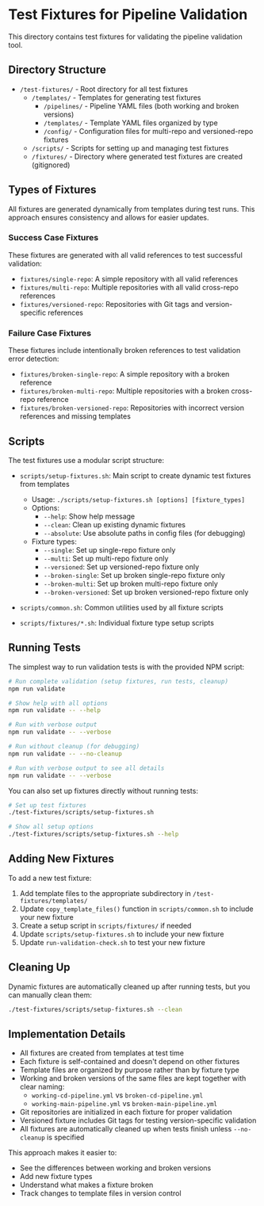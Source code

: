# Test Fixtures for Pipeline Validation

This directory contains test fixtures for validating the pipeline validation tool.

## Directory Structure

- `/test-fixtures/` - Root directory for all test fixtures
  - `/templates/` - Templates for generating test fixtures
    - `/pipelines/` - Pipeline YAML files (both working and broken versions)
    - `/templates/` - Template YAML files organized by type
    - `/config/` - Configuration files for multi-repo and versioned-repo fixtures
  - `/scripts/` - Scripts for setting up and managing test fixtures
  - `/fixtures/` - Directory where generated test fixtures are created (gitignored)

## Types of Fixtures

All fixtures are generated dynamically from templates during test runs. This approach ensures consistency and allows for easier updates.

### Success Case Fixtures

These fixtures are generated with all valid references to test successful validation:

- `fixtures/single-repo`: A simple repository with all valid references
- `fixtures/multi-repo`: Multiple repositories with all valid cross-repo references
- `fixtures/versioned-repo`: Repositories with Git tags and version-specific references

### Failure Case Fixtures

These fixtures include intentionally broken references to test validation error detection:

- `fixtures/broken-single-repo`: A simple repository with a broken reference
- `fixtures/broken-multi-repo`: Multiple repositories with a broken cross-repo reference
- `fixtures/broken-versioned-repo`: Repositories with incorrect version references and missing templates

## Scripts

The test fixtures use a modular script structure:

- `scripts/setup-fixtures.sh`: Main script to create dynamic test fixtures from templates
  - Usage: `./scripts/setup-fixtures.sh [options] [fixture_types]`
  - Options:
    - `--help`: Show help message
    - `--clean`: Clean up existing dynamic fixtures
    - `--absolute`: Use absolute paths in config files (for debugging)
  - Fixture types:
    - `--single`: Set up single-repo fixture only
    - `--multi`: Set up multi-repo fixture only  
    - `--versioned`: Set up versioned-repo fixture only
    - `--broken-single`: Set up broken single-repo fixture only
    - `--broken-multi`: Set up broken multi-repo fixture only
    - `--broken-versioned`: Set up broken versioned-repo fixture only

- `scripts/common.sh`: Common utilities used by all fixture scripts
- `scripts/fixtures/*.sh`: Individual fixture type setup scripts

## Running Tests

The simplest way to run validation tests is with the provided NPM script:

```bash
# Run complete validation (setup fixtures, run tests, cleanup)
npm run validate

# Show help with all options
npm run validate -- --help

# Run with verbose output
npm run validate -- --verbose

# Run without cleanup (for debugging)
npm run validate -- --no-cleanup

# Run with verbose output to see all details
npm run validate -- --verbose
```

You can also set up fixtures directly without running tests:

```bash
# Set up test fixtures
./test-fixtures/scripts/setup-fixtures.sh

# Show all setup options
./test-fixtures/scripts/setup-fixtures.sh --help
```

## Adding New Fixtures

To add a new test fixture:

1. Add template files to the appropriate subdirectory in `/test-fixtures/templates/`
2. Update `copy_template_files()` function in `scripts/common.sh` to include your new fixture
3. Create a setup script in `scripts/fixtures/` if needed
4. Update `scripts/setup-fixtures.sh` to include your new fixture
5. Update `run-validation-check.sh` to test your new fixture

## Cleaning Up

Dynamic fixtures are automatically cleaned up after running tests, but you can manually clean them:

```bash
./test-fixtures/scripts/setup-fixtures.sh --clean
```

## Implementation Details

- All fixtures are created from templates at test time
- Each fixture is self-contained and doesn't depend on other fixtures
- Template files are organized by purpose rather than by fixture type
- Working and broken versions of the same files are kept together with clear naming:
  - `working-cd-pipeline.yml` vs `broken-cd-pipeline.yml`
  - `working-main-pipeline.yml` vs `broken-main-pipeline.yml` 
- Git repositories are initialized in each fixture for proper validation
- Versioned fixture includes Git tags for testing version-specific validation
- All fixtures are automatically cleaned up when tests finish unless `--no-cleanup` is specified

This approach makes it easier to:
- See the differences between working and broken versions
- Add new fixture types
- Understand what makes a fixture broken
- Track changes to template files in version control